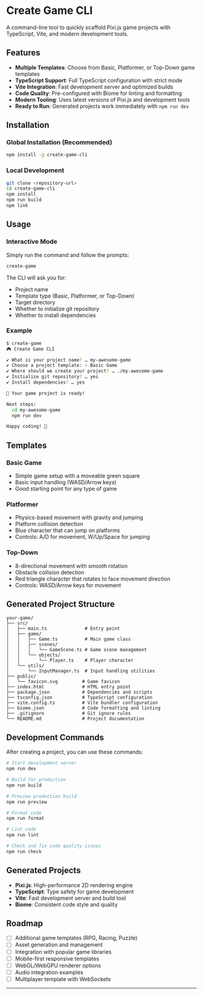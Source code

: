 # Create Game CLI

A command-line tool to quickly scaffold Pixi.js game projects with TypeScript, Vite, and modern development tools.

## Features

- **Multiple Templates**: Choose from Basic, Platformer, or Top-Down game templates
- **TypeScript Support**: Full TypeScript configuration with strict mode
- **Vite Integration**: Fast development server and optimized builds
- **Code Quality**: Pre-configured with Biome for linting and formatting
- **Modern Tooling**: Uses latest versions of Pixi.js and development tools
- **Ready to Run**: Generated projects work immediately with `npm run dev`

## Installation

### Global Installation (Recommended)

```bash
npm install -g create-game-cli
```

### Local Development

```bash
git clone <repository-url>
cd create-game-cli
npm install
npm run build
npm link
```

## Usage

### Interactive Mode

Simply run the command and follow the prompts:

```bash
create-game
```

The CLI will ask you for:
- Project name
- Template type (Basic, Platformer, or Top-Down)
- Target directory
- Whether to initialize git repository
- Whether to install dependencies

### Example

```bash
$ create-game
🎮 Create Game CLI

✔ What is your project name? … my-awesome-game
✔ Choose a project template: › Basic Game
✔ Where should we create your project? … ./my-awesome-game
✔ Initialize git repository? … yes
✔ Install dependencies? … yes

🎉 Your game project is ready!

Next steps:
  cd my-awesome-game
  npm run dev

Happy coding! 🚀
```

## Templates

### Basic Game
- Simple game setup with a moveable green square
- Basic input handling (WASD/Arrow keys)
- Good starting point for any type of game

### Platformer
- Physics-based movement with gravity and jumping
- Platform collision detection
- Blue character that can jump on platforms
- Controls: A/D for movement, W/Up/Space for jumping

### Top-Down
- 8-directional movement with smooth rotation
- Obstacle collision detection
- Red triangle character that rotates to face movement direction
- Controls: WASD/Arrow keys for movement

## Generated Project Structure

```
your-game/
├── src/
│   ├── main.ts              # Entry point
│   ├── game/
│   │   ├── Game.ts          # Main game class
│   │   ├── scenes/
│   │   │   └── GameScene.ts # Game scene management
│   │   └── objects/
│   │       └── Player.ts    # Player character
│   └── utils/
│       └── InputManager.ts  # Input handling utilities
├── public/
│   └── favicon.svg         # Game favicon
├── index.html              # HTML entry point
├── package.json            # Dependencies and scripts
├── tsconfig.json           # TypeScript configuration
├── vite.config.ts          # Vite bundler configuration
├── biome.json              # Code formatting and linting
├── .gitignore              # Git ignore rules
└── README.md               # Project documentation
```

## Development Commands

After creating a project, you can use these commands:

```bash
# Start development server
npm run dev

# Build for production
npm run build

# Preview production build
npm run preview

# Format code
npm run format

# Lint code
npm run lint

# Check and fix code quality issues
npm run check
```

## Generated Projects
- **Pixi.js**: High-performance 2D rendering engine
- **TypeScript**: Type safety for game development
- **Vite**: Fast development server and build tool
- **Biome**: Consistent code style and quality

## Roadmap

- [ ] Additional game templates (RPG, Racing, Puzzle)
- [ ] Asset generation and management
- [ ] Integration with popular game libraries
- [ ] Mobile-first responsive templates
- [ ] WebGL/WebGPU renderer options
- [ ] Audio integration examples
- [ ] Multiplayer template with WebSockets

---
